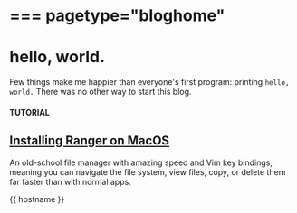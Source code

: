 ===
pagetype="bloghome"
===
# hello, world.

Few things make me happier than everyone's first program: printing `hello, world.` There was no other way to start this blog.

#### TUTORIAL

## [Installing Ranger on MacOS](tutorials/ranger-macos-bash.html)

An old-school file manager with amazing speed and Vim key bindings,
meaning you can navigate the file system, view files, copy, or
delete them far faster than with normal apps.

{{ hostname }}
